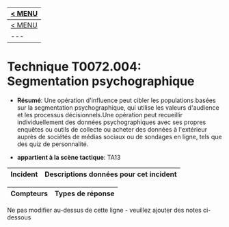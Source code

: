|[< MENU](../README.md)|
|---|
|[< MENU](../../README.md)|
|---|
# Technique T0072.004: Segmentation psychographique

* **Résumé**: Une opération d'influence peut cibler les populations basées sur la segmentation psychographique, qui utilise les valeurs d'audience et les processus décisionnels.Une opération peut recueillir individuellement des données psychographiques avec ses propres enquêtes ou outils de collecte ou acheter des données à l'extérieur auprès de sociétés de médias sociaux ou de sondages en ligne, tels que des quiz de personnalité.

* **appartient à la scène tactique**: TA13


|Incident |Descriptions données pour cet incident |
|-------- |-------------------- |



|Compteurs |Types de réponse |
|-------- |-------------- |


Ne pas modifier au-dessus de cette ligne - veuillez ajouter des notes ci-dessous